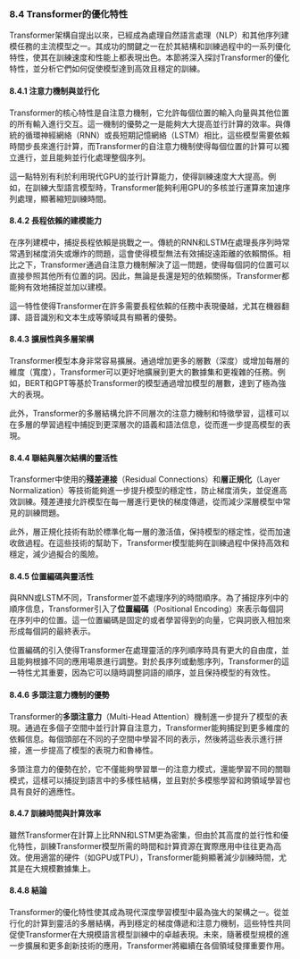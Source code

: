 ### **8.4 Transformer的優化特性**

Transformer架構自提出以來，已經成為處理自然語言處理（NLP）和其他序列建模任務的主流模型之一。其成功的關鍵之一在於其結構和訓練過程中的一系列優化特性，使其在訓練速度和性能上都表現出色。本節將深入探討Transformer的優化特性，並分析它們如何促使模型達到高效且穩定的訓練。

#### **8.4.1 注意力機制與並行化**

Transformer的核心特性是自注意力機制，它允許每個位置的輸入向量與其他位置的所有輸入進行交互。這一機制的優勢之一是能夠大大提高並行計算的效率。與傳統的循環神經網絡（RNN）或長短期記憶網絡（LSTM）相比，這些模型需要依賴時間步長來進行計算，而Transformer的自注意力機制使得每個位置的計算可以獨立進行，並且能夠並行化處理整個序列。

這一點特別有利於利用現代GPU的並行計算能力，使得訓練速度大大提高。例如，在訓練大型語言模型時，Transformer能夠利用GPU的多核並行運算來加速序列處理，顯著縮短訓練時間。

#### **8.4.2 長程依賴的建模能力**

在序列建模中，捕捉長程依賴是挑戰之一。傳統的RNN和LSTM在處理長序列時常常遇到梯度消失或爆炸的問題，這會使得模型無法有效捕捉遠距離的依賴關係。相比之下，Transformer通過自注意力機制解決了這一問題，使得每個詞的位置可以直接參照其他所有位置的詞。因此，無論是長還是短的依賴關係，Transformer都能夠有效地捕捉並加以建模。

這一特性使得Transformer在許多需要長程依賴的任務中表現優越，尤其在機器翻譯、語音識別和文本生成等領域具有顯著的優勢。

#### **8.4.3 擴展性與多層架構**

Transformer模型本身非常容易擴展。通過增加更多的層數（深度）或增加每層的維度（寬度），Transformer可以更好地擴展到更大的數據集和更複雜的任務。例如，BERT和GPT等基於Transformer的模型通過增加模型的層數，達到了極為強大的表現。

此外，Transformer的多層結構允許不同層次的注意力機制和特徵學習，這樣可以在多層的學習過程中捕捉到更深層次的語義和語法信息，從而進一步提高模型的表現。

#### **8.4.4 聯結與層次結構的靈活性**

Transformer中使用的**殘差連接**（Residual Connections）和**層正規化**（Layer Normalization）等技術能夠進一步提升模型的穩定性，防止梯度消失，並促進高效訓練。殘差連接允許模型在每一層進行更快的梯度傳遞，從而減少深層模型中常見的訓練問題。

此外，層正規化技術有助於標準化每一層的激活值，保持模型的穩定性，從而加速收斂過程。在這些技術的幫助下，Transformer模型能夠在訓練過程中保持高效和穩定，減少過擬合的風險。

#### **8.4.5 位置編碼與靈活性**

與RNN或LSTM不同，Transformer並不處理序列的時間順序。為了捕捉序列中的順序信息，Transformer引入了**位置編碼**（Positional Encoding）來表示每個詞在序列中的位置。這一位置編碼是固定的或者學習得到的向量，它與詞嵌入相加來形成每個詞的最終表示。

位置編碼的引入使得Transformer在處理靈活的序列順序時具有更大的自由度，並且能夠根據不同的應用場景進行調整。對於長序列或動態序列，Transformer的這一特性尤其重要，因為它可以隨時調整詞語的順序，並且保持模型的有效性。

#### **8.4.6 多頭注意力機制的優勢**

Transformer的**多頭注意力**（Multi-Head Attention）機制進一步提升了模型的表現。通過在多個子空間中並行計算自注意力，Transformer能夠捕捉到更多維度的依賴信息。每個頭部在不同的子空間中學習不同的表示，然後將這些表示進行拼接，進一步提高了模型的表現力和魯棒性。

多頭注意力的優勢在於，它不僅能夠學習單一的注意力模式，還能學習不同的關聯模式，這樣可以捕捉到語言中的多樣性結構，並且對於多模態學習和跨領域學習也具有良好的適應性。

#### **8.4.7 訓練時間與計算效率**

雖然Transformer在計算上比RNN和LSTM更為密集，但由於其高度的並行性和優化特性，訓練Transformer模型所需的時間和計算資源在實際應用中往往更為高效。使用適當的硬件（如GPU或TPU），Transformer能夠顯著減少訓練時間，尤其是在大規模數據集上。

#### **8.4.8 結論**

Transformer的優化特性使其成為現代深度學習模型中最為強大的架構之一。從並行化的計算到靈活的多層結構，再到穩定的梯度傳遞和注意力機制，這些特性共同促使Transformer在大規模語言模型訓練中的卓越表現。未來，隨著模型規模的進一步擴展和更多創新技術的應用，Transformer將繼續在各個領域發揮重要作用。